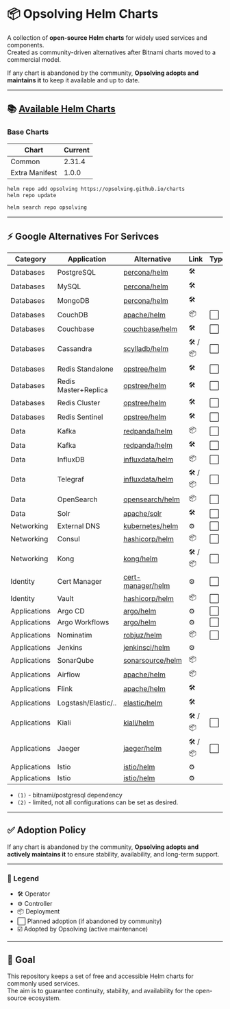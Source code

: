 # 📦 Opsolving Helm Charts

A collection of **open-source Helm charts** for widely used services and components.  
Created as community-driven alternatives after Bitnami charts moved to a commercial model.

If any chart is abandoned by the community, **Opsolving adopts and maintains it** to keep it available and up to date.

---

## 📚 [Available Helm Charts](https://github.com/opsolving/charts)

### Base Charts

| Chart          | Current |
|----------------|---------|
| Common         | 2.31.4  |
| Extra Manifest | 1.0.0   |

```bash
helm repo add opsolving https://opsolving.github.io/charts
helm repo update

helm search repo opsolving
```

---

## ⚡ Google Alternatives For Serivces

| Category     | Application          | Alternative                                                                                                         | Link      | Type | Adopted |
|--------------|----------------------|---------------------------------------------------------------------------------------------------------------------|-----------|------|---------|
| Databases    | PostgreSQL           | [percona/helm](https://github.com/percona/percona-helm-charts/tree/main/charts/pg-operator)                         | 🛠️       |     | x |
| Databases    | MySQL                | [percona/helm](https://github.com/percona/percona-helm-charts/tree/main/charts/pxc-operator)                        | 🛠️       |     |
| Databases    | MongoDB              | [percona/helm](https://github.com/percona/percona-helm-charts/tree/main/charts/psmdb-operator)                      | 🛠️       |     |
| Databases    | CouchDB              | [apache/helm](https://github.com/apache/couchdb-helm/tree/main/couchdb)                                             | 📦        | ⬜    |
| Databases    | Couchbase            | [couchbase/helm](https://github.com/couchbase-partners/helm-charts/tree/master/charts/couchbase-operator)           | 🛠️       | ⬜    |
| Databases    | Cassandra            | [scylladb/helm](https://github.com/scylladb/scylla-operator/tree/master/helm)                                       | 🛠️ / 📦️ | ⬜    |
| Databases    | Redis Standalone     | [opstree/helm](https://github.com/OT-CONTAINER-KIT/redis-operator/tree/main/charts)                                 | 🛠️       | ⬜    |
| Databases    | Redis Master+Replica | [opstree/helm](https://github.com/OT-CONTAINER-KIT/redis-operator/tree/main/charts)                                 | 🛠️       | ⬜    |
| Databases    | Redis Cluster        | [opstree/helm](https://github.com/OT-CONTAINER-KIT/redis-operator/tree/main/charts)                                 | 🛠️       | ⬜    |
| Databases    | Redis Sentinel       | [opstree/helm](https://github.com/OT-CONTAINER-KIT/redis-operator/tree/main/charts)                                 | 🛠️       | ⬜    |
| Data         | Kafka                | [redpanda/helm](https://github.com/redpanda-data/redpanda-operator/tree/main/charts/redpanda)                       | 📦        | ⬜    |
| Data         | Kafka                | [redpanda/helm](https://github.com/redpanda-data/redpanda-operator/tree/main/operator/chart)                        | 🛠️       | ⬜    |
| Data         | InfluxDB             | [influxdata/helm](https://github.com/influxdata/helm-charts/tree/master/charts)                                     | 📦        | ⬜    |
| Data         | Telegraf             | [influxdata/helm](https://github.com/influxdata/helm-charts/tree/master/charts)                                     | 🛠️ / 📦  | ⬜    |
| Data         | OpenSearch           | [opensearch/helm](https://github.com/opensearch-project/helm-charts/tree/main/charts)                               | 📦        | ⬜    |
| Data         | Solr                 | [apache/solr](https://github.com/apache/solr-operator/tree/main/helm)                                               | 🛠️       | ⬜    |
| Networking   | External DNS         | [kubernetes/helm](https://github.com/kubernetes-sigs/external-dns/tree/master/charts/external-dns)                  | ⚙️        | ⬜    |
| Networking   | Consul               | [hashicorp/helm](https://github.com/hashicorp/consul-k8s/tree/main/charts/consul)                                   | 📦        | ⬜    |
| Networking   | Kong                 | [kong/helm](https://github.com/Kong/charts/tree/main/charts)                                                        | 🛠️ / 📦  | ⬜    |
| Identity     | Cert Manager         | [cert-manager/helm](https://github.com/cert-manager/cert-manager/tree/master/deploy/charts/cert-manager)            | ⚙️        | ⬜    |
| Identity     | Vault                | [hashicorp/helm](https://github.com/hashicorp/vault-helm)                                                           | 📦        | ⬜    |
| Applications | Argo CD              | [argo/helm](https://github.com/argoproj/argo-helm/tree/main/charts/argo-cd)                                         | ⚙️        | ⬜    |
| Applications | Argo Workflows       | [argo/helm](https://github.com/argoproj/argo-helm/tree/main/charts/argo-workflows)                                  | ⚙️        | ⬜    |
| Applications | Nominatim            | [robjuz/helm](https://github.com/robjuz/helm-charts/tree/master/charts/nominatim)                                   | 📦        | ⬜    |
| Applications | Jenkins              | [jenkinsci/helm](https://github.com/jenkinsci/helm-charts/tree/main/charts/jenkins)                                 | ⚙️        |     |
| Applications | SonarQube            | [sonarsource/helm](https://github.com/SonarSource/helm-chart-sonarqube/tree/master/charts)                          | 📦        |     |
| Applications | Airflow              | [apache/helm](https://github.com/apache/airflow/tree/main/chart)                                                    | 📦        |     |
| Applications | Flink                | [apache/helm](https://github.com/apache/flink-kubernetes-operator)                                                  | 🛠️       |     |
| Applications | Logstash/Elastic/..  | [elastic/helm](https://www.elastic.co/docs/deploy-manage/deploy/cloud-on-k8s/managing-deployments-using-helm-chart) | 🛠️       |     |
| Applications | Kiali                | [kiali/helm](https://kiali.io/docs/installation/installation-guide/install-with-helm/)                              | 🛠️ / 📦  | ⬜    |
| Applications | Jaeger               | [jaeger/helm](https://github.com/jaegertracing/helm-charts/tree/main/charts)                                      | 🛠️ / 📦  | ⬜    |
| Applications | Istio                | [istio/helm](https://github.com/jaegertracing/helm-charts/tree/main/charts)                                         | ⚙️        |     |
| Applications | Istio                | [istio/helm](https://github.com/jaegertracing/helm-charts/tree/main/charts)                                         | ⚙️        |     |

- `(1)` - bitnami/postgresql dependency
- `(2)` - limited, not all configurations can be set as desired.

---

## ✅ Adoption Policy

If any chart is abandoned by the community, **Opsolving adopts and actively maintains it** to ensure stability,
availability, and long-term support.

---

### 🔑 Legend

- 🛠️ Operator
- ⚙️ Controller
- 📦 Deployment
- ⬜ Planned adoption (if abandoned by community)
- ☑️ Adopted by Opsolving (active maintenance)

---

## 🎯 Goal

This repository keeps a set of free and accessible Helm charts for commonly used services.  
The aim is to guarantee continuity, stability, and availability for the open-source ecosystem.
